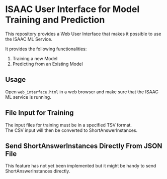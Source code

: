 # ISAAC User Interface for Model Training and Prediction

This repository provides a Web User Interface that makes it possible to use the ISAAC ML Service.

It provides the following functionalities:

1. Training a new Model
2. Predicting from an Existing Model

## Usage

Open `web_interface.html` in a web browser and make sure that the ISAAC ML service is running.

## File Input for Training

The input files for training must be in a specified TSV format.  
The CSV input will then be converted to ShortAnswerInstances.

## Send ShortAnswerInstances Directly From JSON File

This feature has not yet been implemented but it might be handy to send ShortAnswerInstances directly.
